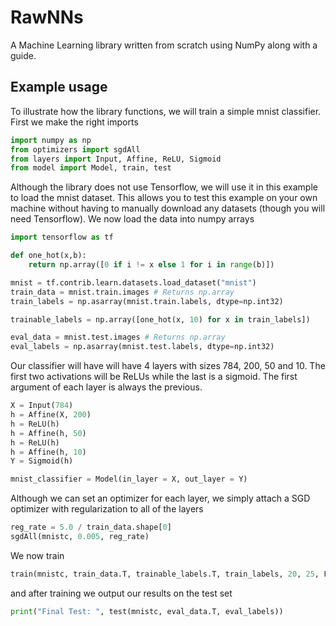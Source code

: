 # RawNNs
A Machine Learning library written from scratch using NumPy along with a guide.
## Example usage
To illustrate how the library functions, we will train a simple mnist classifier.
First we make the right imports
```python
import numpy as np
from optimizers import sgdAll
from layers import Input, Affine, ReLU, Sigmoid
from model import Model, train, test
```
Although the library does not use Tensorflow, we will use it in this example to load the mnist dataset. This allows you to test this example on your own machine without having to manually download any datasets (though you will need Tensorflow). We now load the data into numpy arrays

```python
import tensorflow as tf

def one_hot(x,b):
	return np.array([0 if i != x else 1 for i in range(b)])

mnist = tf.contrib.learn.datasets.load_dataset("mnist")
train_data = mnist.train.images # Returns np.array
train_labels = np.asarray(mnist.train.labels, dtype=np.int32)

trainable_labels = np.array([one_hot(x, 10) for x in train_labels])

eval_data = mnist.test.images # Returns np.array
eval_labels = np.asarray(mnist.test.labels, dtype=np.int32)
```

Our classifier will have will have 4 layers with sizes 784, 200, 50 and 10. The first two activations will be ReLUs while the last is a sigmoid. The first argument of each layer is always the previous.

```python
X = Input(784)
h = Affine(X, 200)
h = ReLU(h)
h = Affine(h, 50)
h = ReLU(h)
h = Affine(h, 10)
Y = Sigmoid(h)

mnist_classifier = Model(in_layer = X, out_layer = Y)
```
Although we can set an optimizer for each layer, we simply attach a SGD optimizer with regularization to all of the layers

```python
reg_rate = 5.0 / train_data.shape[0]
sgdAll(mnistc, 0.005, reg_rate)
```

We now train

```python
train(mnistc, train_data.T, trainable_labels.T, train_labels, 20, 25, False)
```
and after training we output our results on the test set

```python
print("Final Test: ", test(mnistc, eval_data.T, eval_labels))
```

